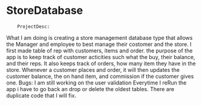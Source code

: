 # StoreDatabase
        ProjectDesc:
What I am doing is creating a store management database type that allows the Manager and employee to best manage their
costomer and the store. I first made table of rep with customers, items and order. the purpose of the app is to keep track of
customer acticities such what the buy, their balance, and their reps. It also keeps track of orders, how many item they have 
in the store. Whenever a customer places and order, it will then updates the customer balance, the on hand item, and 
commission if the customer gives one.
        Bugs:
I am still working on the user validation
Everytime I reRun the app i have to go back an drop or delete the oldest tables.
There are duplicate code that I will fix.
